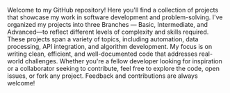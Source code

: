 Welcome to my GitHub repository! Here you'll find a collection of projects that showcase my work in software development and problem-solving. I've organized my projects into three Branches — Basic, Intermediate, and Advanced—to reflect different levels of complexity and skills required. These projects span a variety of topics, including automation, data processing, API integration, and algorithm development. My focus is on writing clean, efficient, and well-documented code that addresses real-world challenges. Whether you're a fellow developer looking for inspiration or a collaborator seeking to contribute, feel free to explore the code, open issues, or fork any project. Feedback and contributions are always welcome!
